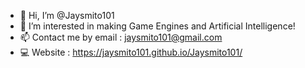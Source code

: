 - 👋 Hi, I’m @Jaysmito101
- 👀 I’m interested in making Game Engines and Artificial Intelligence!
- 📫 Contact me by email : jaysmito101@gmail.com
- 💻 Website : https://jaysmito101.github.io/Jaysmito101/

<!---
Jaysmito101/Jaysmito101 is a ✨ special ✨ repository because its `README.md` (this file) appears on your GitHub profile.
You can click the Preview link to take a look at your changes.
--->
